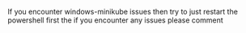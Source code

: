 If you encounter windows-minikube issues then try to just restart the powershell first the if you encounter any issues please comment
